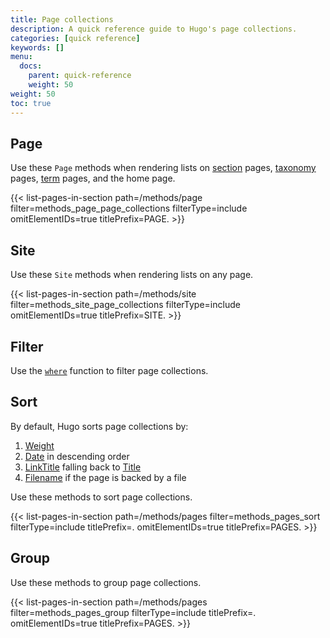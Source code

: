 ```yaml
---
title: Page collections
description: A quick reference guide to Hugo's page collections.
categories: [quick reference]
keywords: []
menu:
  docs:
    parent: quick-reference
    weight: 50
weight: 50
toc: true
---
```


## Page

Use these `Page` methods when rendering lists on [section](g) pages, [taxonomy](g) pages, [term](g) pages, and the home page.

{{< list-pages-in-section path=/methods/page filter=methods_page_page_collections filterType=include omitElementIDs=true titlePrefix=PAGE. >}}

## Site

Use these `Site` methods when rendering lists on any page.

{{< list-pages-in-section path=/methods/site filter=methods_site_page_collections filterType=include omitElementIDs=true titlePrefix=SITE. >}}

## Filter

Use the [`where`] function to filter page collections.

[`where`]: /functions/collections/where/

## Sort

By default, Hugo sorts page collections by:

1. [Weight]
2. [Date] in descending order
3. [LinkTitle] falling back to [Title]
4. [Filename] if the page is backed by a file

[Date]: /methods/page/date/
[Weight]: /methods/page/weight/
[LinkTitle]: /methods/page/linktitle/
[Title]: /methods/page/title/
[Filename]: /methods/page/file/#filename

Use these methods to sort page collections.

{{< list-pages-in-section path=/methods/pages filter=methods_pages_sort filterType=include titlePrefix=. omitElementIDs=true titlePrefix=PAGES. >}}

## Group

Use these methods to group page collections.

{{< list-pages-in-section path=/methods/pages filter=methods_pages_group filterType=include titlePrefix=. omitElementIDs=true titlePrefix=PAGES. >}}
